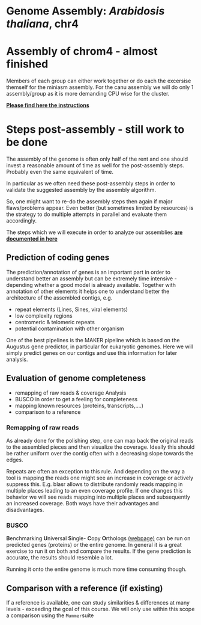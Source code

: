 # Genome Assembly: *Arabidosis thaliana*, chr4



# Assembly of chrom4 - almost finished

Members of each group can either work together or do each the excersise themself for the miniasm assembly.
For the canu assembly we will do only 1 assembly/group as it is more demanding CPU wise for the cluster.

**[Please find here the instructions](documentation/Assembly.md)**





# Steps post-assembly - still work to be done

The assembly of the genome is often only half of the rent and one should invest
a reasonable amount of time as well for the post-assembly steps. Probably even the same equivalent of time.

In particular as we often need these post-assembly steps in order to validate the
suggested assembly by the assembly algorithm.

So, one might want to re-do the assembly steps then again if major flaws/problems appear.
Even better (but sometimes limited by resources) is the strategy to do multiple attempts in parallel and evaluate them accordingly.

The steps which we will execute in order to analyze our assemblies  **[are documented in here](documentation/postAssembly.md)**


## Prediction of coding genes

The prediction/annotation of genes is an important part in order to understand better an assembly but can be extremely time intensive - depending whether a good model is already available.
Together with annotation of other elements it helps one to understand better the architecture of the assembled contigs, e.g.

 - repeat elements (Lines, Sines, viral elements)
 - low complexity regions
 - centromeric & telomeric repeats
 - potential contamination with other organism


 One of the best pipelines is the MAKER pipeline which is based on the Augustus gene predictor, in particular for eukaryotic genomes.
 Here we will simply predict genes on our contigs and use this information for later analysis.


## Evaluation of genome completeness

 - remapping of raw reads & coverage Analysis
 - BUSCO in order to get a feeling for completeness
 - mapping known resources (proteins, transcripts,....)
 - comparison to a reference

### Remapping of raw reads

As already done for the polishing step, one can map back the original reads to the assembled pieces and then visualize the
coverage. Ideally this should be rather uniform over the contig often with a decreasing slope towards the edges.

Repeats are often an exception to this rule. And depending on the way a tool is mapping the reads one might see an increase in coverage or actively suppress this.
E.g. blasr allows to distribute randomly reads mapping in multiple places leading to an even coverage profile. If one changes this behavior we will see reads mapping into
multiple places and subsequently an increased coverage. Both ways have their advantages and disadvantages.


### BUSCO

**B**enchmarking **U**niversal **S**ingle- **C**opy **O**rthologs [(webpage)](http://busco.ezlab.org/) can be run on predicted genes (proteins) or the entire genome.
In general it is a great exercise to run it on both and compare the results.
If the gene prediction is accurate, the results should resemble a lot.

Running it onto the entire genome is much more time consuming though.

## Comparison with a reference (if existing)

If a reference is available, one can study similarities & differences at many levels - exceeding the goal of this course.
We will only use within this scope a comparison using the `Mummer`suite
